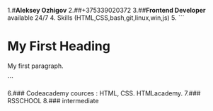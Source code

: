 1.#**Aleksey Ozhigov**
2.##+375339020372
3.##**Frontend Developer**
available 24/7
4. Skills (HTML,CSS,bash,git,linux,win,js)
5. ```<!DOCTYPE html>
   <html>
   <body>
   <h1>My First Heading</h1>
   <p>My first paragraph.</p>
   </body>
   </html> ```

6.### Codeacademy cources : HTML, CSS. HTMLacademy.
7.### RSSCHOOL
8.### intermediate  